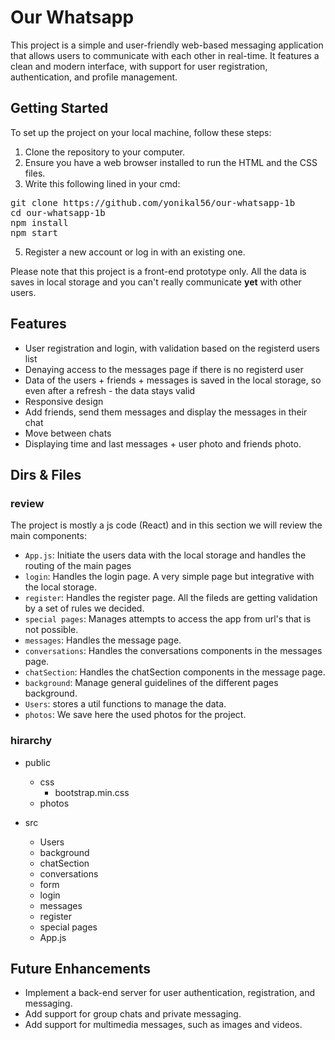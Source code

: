 # Our Whatsapp

This project is a simple and user-friendly web-based messaging application that allows users to communicate with each other in real-time.
It features a clean and modern interface, with support for user registration, authentication, and profile management.

## Getting Started

To set up the project on your local machine, follow these steps:

1. Clone the repository to your computer.
2. Ensure you have a web browser installed to run the HTML and the CSS files.
3. Write this following lined in your cmd:
<pre>
git clone https://github.com/yonikal56/our-whatsapp-1b
cd our-whatsapp-1b
npm install
npm start
</pre>
5. Register a new account or log in with an existing one.

Please note that this project is a front-end prototype only.
All the data is saves in local storage and you can't really communicate **yet** with other users.

## Features

- User registration and login, with validation based on the registerd users list
- Denaying access to the messages page if there is no registerd user
- Data of the users + friends + messages is saved in the local storage, so even after a refresh - the data stays valid
- Responsive design
- Add friends, send them messages and display the messages in their chat
- Move between chats
- Displaying time and last messages + user photo and friends photo.


## Dirs & Files 

### review

The project is mostly a js code (React) and in this section we will review the main components:

- `App.js`: Initiate the users data with the local storage and handles the routing of the main pages
- `login`: Handles the login page. A very simple page but integrative with the local storage.
- `register`: Handles the register page. All the fileds are getting validation by a set of rules we decided.
- `special pages`: Manages attempts to access the app from url's that is not possible.
- `messages`: Handles the message page.
- `conversations`: Handles the conversations components in the messages page.
- `chatSection`: Handles the chatSection components in the message page.
- `background`: Manage general guidelines of the different pages background.
- `Users`: stores a util functions to manage the data.
- `photos`: We save here the used photos for the project.

### hirarchy

- public
  - css
    - bootstrap.min.css
  - photos
 
- src
  - Users
  - background
  - chatSection
  - conversations
  - form
  - login
  - messages
  - register
  - special pages
  - App.js

## Future Enhancements

- Implement a back-end server for user authentication, registration, and messaging.
- Add support for group chats and private messaging.
- Add support for multimedia messages, such as images and videos.
